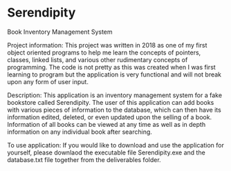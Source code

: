 # Serendipity
Book Inventory Management System

Project information: This project was written in 2018 as one of my first object oriented programs to help me learn the concepts of pointers, classes, linked lists,
                     and various other rudimentary concepts of programming. The code is not pretty as this was created when I was first learning to program
                     but the application is very functional and will not break upon any form of user input.
                     
Description: This application is an inventory management system for a fake bookstore called Serendipity.
             The user of this application can add books with various pieces of information to the database, which can then have its information edited,
             deleted, or even updated upon the selling of a book.
             Information of all books can be viewed at any time as well as in depth information on any individual book after searching.
                         
To use application: If you would like to download and use the application for yourself, please downlaod the executable file Serendipity.exe and the database.txt file together from                     the deliverables folder.
                     

